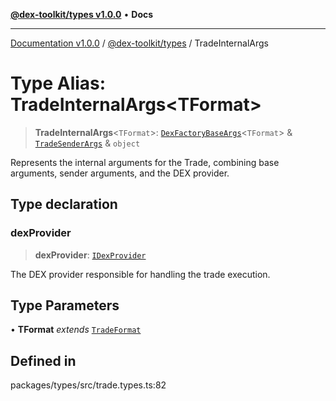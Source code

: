 [**@dex-toolkit/types v1.0.0**](../README.md) • **Docs**

***

[Documentation v1.0.0](../../../packages.md) / [@dex-toolkit/types](../README.md) / TradeInternalArgs

# Type Alias: TradeInternalArgs\<TFormat\>

> **TradeInternalArgs**\<`TFormat`\>: [`DexFactoryBaseArgs`](DexFactoryBaseArgs.md)\<`TFormat`\> & [`TradeSenderArgs`](TradeSenderArgs.md) & `object`

Represents the internal arguments for the Trade, combining base arguments, sender arguments, and the DEX provider.

## Type declaration

### dexProvider

> **dexProvider**: [`IDexProvider`](../interfaces/IDexProvider.md)

The DEX provider responsible for handling the trade execution.

## Type Parameters

• **TFormat** *extends* [`TradeFormat`](TradeFormat.md)

## Defined in

packages/types/src/trade.types.ts:82
